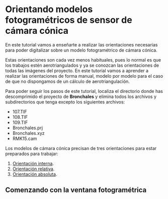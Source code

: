 # Orientando modelos fotogramétricos de sensor de cámara cónica

En este tutorial vamos a enseñarte a realizar las orientaciones necesarias para poder digitalizar sobre un modelo fotogramétrico de cámara cónica.

Estas orientaciones son cada vez menos habituales, pues lo normal es que los trabajos estén aerotriangulados y ya se conozcan las orientaciones de todas las imágenes del proyecto. En este tutorial vamos a aprender a realizar las orientaciones de forma manual, modelo por modelo para el caso de que no dispongamos de un cálculo de aerotriangulación.

Para poder seguir los pasos de este tutorial, localiza el directorio donde has descomprimido el proyecto de **Bronchales** y elimina todos los archivos y subdirectorios que tenga excepto los siguientes archivos:

* 107.TIF
* 108.TIF
* 109.TIF
* Bronchales.prj
* Bronchales.xyz
* RMK15.cam

Los modelos de cámara cónica precisan de tres orientaciones para estar preparados para trabajar:

1. [Orientación interna](https://github.com/digi21/docs/tree/7fc627c885c16fb88afc7cc05a6df2a2f4a54563/digi3d-net/primeros-pasos/comenzando-a-utilizar-digi3d.net/comenzando-con-la-ventana-fotogrametrica/sensor-camara-conica/untitled-11/OrientacionInterna.html).
2. [Orientación relativa](https://github.com/digi21/docs/tree/7fc627c885c16fb88afc7cc05a6df2a2f4a54563/digi3d-net/primeros-pasos/comenzando-a-utilizar-digi3d.net/comenzando-con-la-ventana-fotogrametrica/sensor-camara-conica/untitled-11/OrientacionRelativa.html).
3. [Orientación absoluta](https://github.com/digi21/docs/tree/7fc627c885c16fb88afc7cc05a6df2a2f4a54563/digi3d-net/primeros-pasos/comenzando-a-utilizar-digi3d.net/comenzando-con-la-ventana-fotogrametrica/sensor-camara-conica/untitled-11/OrientacionAbsoluta.html).

## Comenzando con la ventana fotogramétrica

